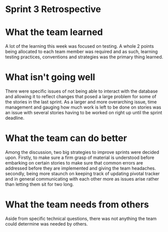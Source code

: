 Sprint 3 Retrospective
==================================================

# What the team learned
A lot of the learning this week was focused on testing. A whole 2 points being allocated to each team member was required and as such, learning testing practices, conventions and strategies was the primary thing learned.

# What isn't going well
There were specific issues of not being able to interact with the database and allowing it to reflect changes that posed a large problem for some of the stories in the last sprint. As a larger and more overarching issue, time management and gauging how much work is left to be done on stories was an issue with several stories having to be worked on right up until the sprint deadline. 

# What the team can do better
Among the discussion, two big strategies to improve sprints were decided upon. Firstly, to make sure a firm grasp of material is understood before embarking on certain stories to make sure that common errors are addressed before they are implemented and giving the team headaches. secondly, being more staunch on keeping track of updating pivotal tracker and in general communicating with each other more as issues arise rather than letting them sit for two long.

# What the team needs from others
Aside from specific technical questions, there was not anything the team could determine was needed by others.